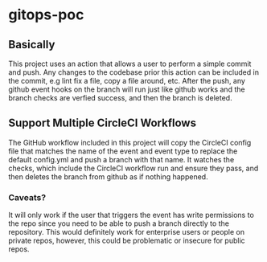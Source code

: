 # gitops-poc

## Basically
This project uses an action that allows a user to perform a simple commit and push. Any changes to the codebase prior this action can be included in the commit, e.g lint fix a file, copy a file around, etc. After the push, any github event hooks on the branch will run just like github works and the branch checks are verfied success, and then the branch is deleted.

## Support Multiple CircleCI Workflows
The GitHub workflow included in this project will copy the CircleCI config file that matches the name of the event and event type to replace the default config.yml and push a branch with that name. It watches the checks, which include the CircleCI workflow run and ensure they pass, and then deletes the branch from github as if nothing happened.

### Caveats? 
It will only work if the user that triggers the event has write permissions to the repo since you need to be able to push a branch directly to the repository. This would definitely work for enterprise users or people on private repos, however, this could be problematic or insecure for public repos.
